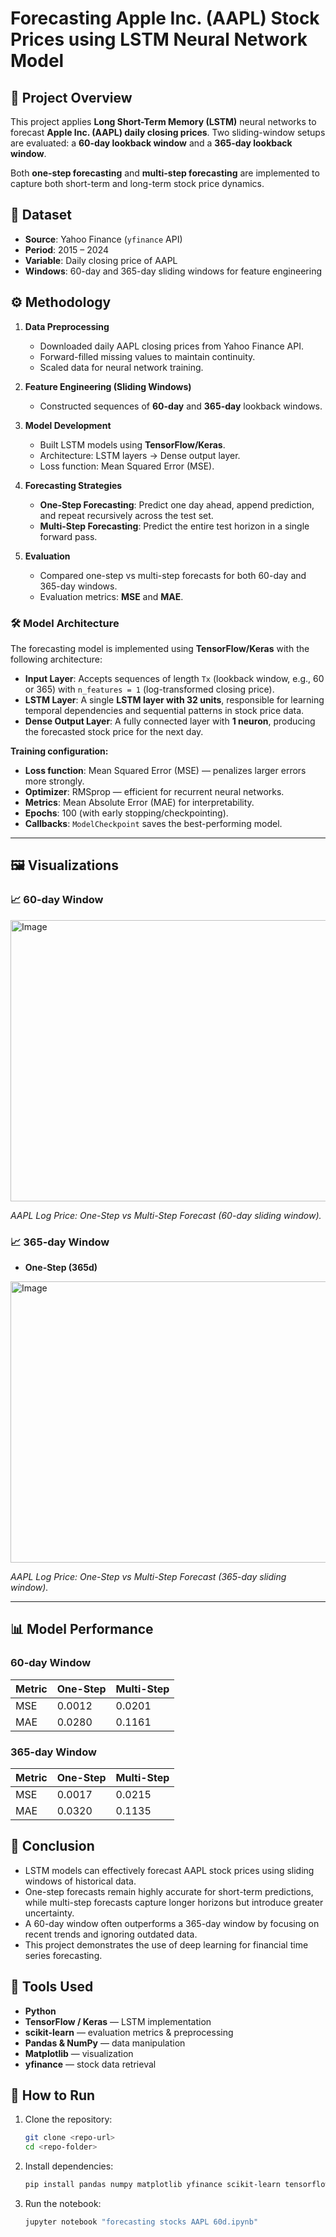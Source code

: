 # Forecasting Apple Inc. (AAPL) Stock Prices using LSTM Neural Network Model

## 📌 Project Overview  
This project applies **Long Short-Term Memory (LSTM)** neural networks to forecast **Apple Inc. (AAPL) daily closing prices**. Two sliding-window setups are evaluated: a **60-day lookback window** and a **365-day lookback window**.  

Both **one-step forecasting** and **multi-step forecasting** are implemented to capture both short-term and long-term stock price dynamics.  

## 📂 Dataset  
- **Source**: Yahoo Finance (`yfinance` API)  
- **Period**: 2015 – 2024  
- **Variable**: Daily closing price of AAPL  
- **Windows**: 60-day and 365-day sliding windows for feature engineering  

## ⚙️ Methodology  
1. **Data Preprocessing**  
   - Downloaded daily AAPL closing prices from Yahoo Finance API.  
   - Forward-filled missing values to maintain continuity.  
   - Scaled data for neural network training.  

2. **Feature Engineering (Sliding Windows)**  
   - Constructed sequences of **60-day** and **365-day** lookback windows.  

3. **Model Development**  
   - Built LSTM models using **TensorFlow/Keras**.  
   - Architecture: LSTM layers → Dense output layer.  
   - Loss function: Mean Squared Error (MSE).  

4. **Forecasting Strategies**  
   - **One-Step Forecasting**: Predict one day ahead, append prediction, and repeat recursively across the test set.  
   - **Multi-Step Forecasting**: Predict the entire test horizon in a single forward pass.  

5. **Evaluation**  
   - Compared one-step vs multi-step forecasts for both 60-day and 365-day windows.
   - Evaluation metrics: **MSE** and **MAE**.  

### 🛠️ Model Architecture  

The forecasting model is implemented using **TensorFlow/Keras** with the following architecture:  

- **Input Layer**: Accepts sequences of length `Tx` (lookback window, e.g., 60 or 365) with `n_features = 1` (log-transformed closing price).  
- **LSTM Layer**: A single **LSTM layer with 32 units**, responsible for learning temporal dependencies and sequential patterns in stock price data.  
- **Dense Output Layer**: A fully connected layer with **1 neuron**, producing the forecasted stock price for the next day.  

**Training configuration:**  
- **Loss function**: Mean Squared Error (MSE) — penalizes larger errors more strongly.  
- **Optimizer**: RMSprop — efficient for recurrent neural networks.  
- **Metrics**: Mean Absolute Error (MAE) for interpretability.  
- **Epochs**: 100 (with early stopping/checkpointing).  
- **Callbacks**: `ModelCheckpoint` saves the best-performing model.  

---

## 🖼️ Visualizations  

### 📈 60-day Window  
<div align="left">
  <img width="800" height="450" alt="Image" src="https://github.com/user-attachments/assets/f41981fe-42bc-4074-8ee1-c55f5219a15f" />
  <p><em>AAPL Log Price: One-Step vs Multi-Step Forecast (60-day sliding window).</em></p>
</div>  

### 📈 365-day Window  
- **One-Step (365d)**  
<div align="left">
  <img width="800" height="450" alt="Image" src="https://github.com/user-attachments/assets/f29c7bbd-830e-46a0-be93-a7eab7329aec" />
  <p><em>AAPL Log Price: One-Step vs Multi-Step Forecast (365-day sliding window).</em></p>
</div>  

---

## 📊 Model Performance  

### 60-day Window  
| Metric | One-Step | Multi-Step |  
|--------|----------|------------|  
| MSE    |  0.0012  |  0.0201    |  
| MAE    |  0.0280  |  0.1161    |  

### 365-day Window  
| Metric | One-Step | Multi-Step |  
|--------|----------|------------|  
| MSE    |  0.0017  |  0.0215    |  
| MAE    |  0.0320  |  0.1135    |  

## 🚀 Conclusion  
- LSTM models can effectively forecast AAPL stock prices using sliding windows of historical data.
- One-step forecasts remain highly accurate for short-term predictions, while multi-step forecasts capture longer horizons but introduce greater uncertainty.
- A 60-day window often outperforms a 365-day window by focusing on recent trends and ignoring outdated data.
- This project demonstrates the use of deep learning for financial time series forecasting.  

## 📌 Tools Used  
- **Python**  
- **TensorFlow / Keras** — LSTM implementation  
- **scikit-learn** — evaluation metrics & preprocessing  
- **Pandas & NumPy** — data manipulation  
- **Matplotlib** — visualization  
- **yfinance** — stock data retrieval  

## 🔄 How to Run  
1. Clone the repository:  
   ```bash
   git clone <repo-url>
   cd <repo-folder>

2. Install dependencies:
   ```bash
   pip install pandas numpy matplotlib yfinance scikit-learn tensorflow jupyterlab

3. Run the notebook:
   ```bash
   jupyter notebook "forecasting stocks AAPL 60d.ipynb"
